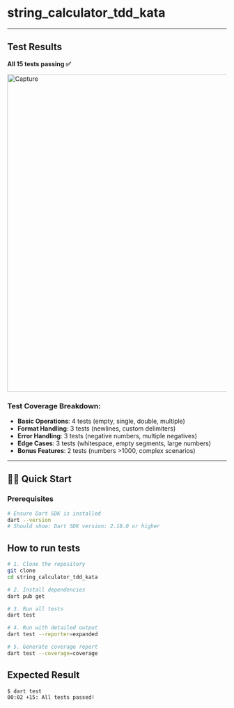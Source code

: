 # string_calculator_tdd_kata

---

## Test Results

**All 15 tests passing ✅**

<img width="1366" height="729" alt="Capture" src="https://github.com/user-attachments/assets/dcf17657-0269-478d-b005-13c24a1a87dc" />

### Test Coverage Breakdown:
- **Basic Operations**: 4 tests (empty, single, double, multiple)
- **Format Handling**: 3 tests (newlines, custom delimiters)  
- **Error Handling**: 3 tests (negative numbers, multiple negatives)
- **Edge Cases**: 3 tests (whitespace, empty segments, large numbers)
- **Bonus Features**: 2 tests (numbers >1000, complex scenarios)

---

## 🏃‍♂️ Quick Start

### Prerequisites
```bash
# Ensure Dart SDK is installed
dart --version
# Should show: Dart SDK version: 2.18.0 or higher
```


## How to run tests
```bash
# 1. Clone the repository
git clone
cd string_calculator_tdd_kata

# 2. Install dependencies
dart pub get

# 3. Run all tests
dart test

# 4. Run with detailed output
dart test --reporter=expanded

# 5. Generate coverage report
dart test --coverage=coverage

```
## Expected Result
```bash
$ dart test
00:02 +15: All tests passed!
```
